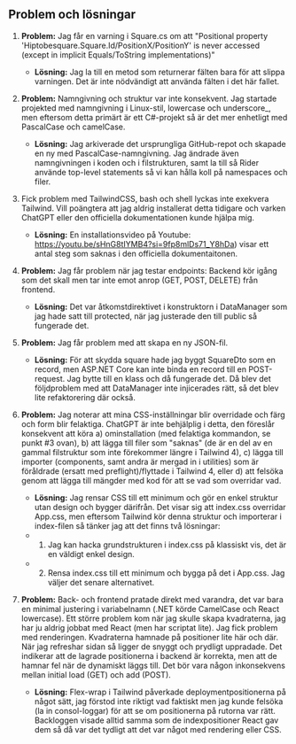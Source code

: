 ﻿## Problem och lösningar

1. **Problem:** Jag får en varning i Square.cs om att "Positional property 'Hiptobesquare.Square.Id/PositionX/PositionY' is never accessed (except in implicit Equals/ToString implementations)"
   - **Lösning:** Jag la till en metod som returnerar fälten bara för att slippa varningen. Det är inte nödvändigt att använda fälten i det här fallet.
   
2. **Problem:** Namngivning och struktur var inte konsekvent. Jag startade projekted med namngivning i Linux-stil, lowercase och underscore_, men eftersom detta primärt är ett C#-projekt så är det mer enhetligt med PascalCase och camelCase.
   - **Lösning:** Jag arkiverade det ursprungliga GitHub-repot och skapade en ny med PascalCase-namngivning. Jag ändrade även namngivningen i koden och i filstrukturen, samt la till så Rider använde top-level statements så vi kan hålla koll på namespaces och filer.
   
3. Fick problem med TailwindCSS, bash och shell lyckas inte exekvera Tailwind. Vill poängtera att jag aldrig installerat detta tidigare och varken ChatGPT eller den officiella dokumentationen kunde hjälpa mig.
   - **Lösning:** En installationsvideo på Youtube: https://youtu.be/sHnG8tIYMB4?si=9fp8mlDs71_Y8hDa) visar ett antal steg som saknas i den officiella dokumentaitonen.

4. **Problem:** Jag får problem när jag testar endpoints: Backend kör igång som det skall men tar inte emot anrop (GET, POST, DELETE) från frontend.
   - **Lösning:** Det var åtkomstdirektivet i konstruktorn i DataManager som jag hade satt till protected, när jag justerade den till public så fungerade det.

5. **Problem:** Jag får problem med att skapa en ny JSON-fil.
   - **Lösning:** För att skydda square hade jag byggt SquareDto som en record, men ASP.NET Core kan inte binda en record till en POST-request. Jag bytte till en klass och då fungerade det. Då blev det följdproblem med att DataManager inte injicerades rätt, så det blev lite refaktorering där också.

6. **Problem:** Jag noterar att mina CSS-inställningar blir overridade och färg och form blir felaktiga. ChatGPT är inte behjälplig i detta, den föreslår konsekvent att köra a) ominstallation (med felaktiga kommandon, se punkt #3 ovan), b) att lägga till filer som "saknas" (de är en del av en gammal filstruktur som inte förekommer längre i Tailwind 4), c) lägga till importer (components, samt andra är mergad in i utilities) som är föråldrade (ersatt med preflight)/flyttade i Tailwind 4, eller d) att felsöka genom att lägga till mängder med kod för att se vad som overridar vad. 
    - **Lösning:** Jag rensar CSS till ett minimum och gör en enkel struktur utan design och bygger därifrån. Det visar sig att index.css overridar App.css, men eftersom Tailwind kör denna struktur och importerar i index-filen så tänker jag att det finns två lösningar:
    - 1. Jag kan hacka grundstrukturen i index.css på klassiskt vis, det är en väldigt enkel design.
    - 2. Rensa index.css till ett minimum och bygga på det i App.css. Jag väljer det senare alternativet. 

7. **Problem:** Back- och frontend pratade direkt med varandra, det var bara en minimal justering i variabelnamn (.NET körde CamelCase och React lowercase). Ett större problem kom när jag skulle skapa kvadraterna, jag har ju aldrig jobbat med React (men har scriptat lite). Jag fick problem med renderingen. Kvadraterna hamnade på positioner lite här och där. När jag refreshar sidan så ligger de snyggt och prydligt uppradade. Det indikerar att de lagrade positionerna i backend är korrekta, men att de hamnar fel när de dynamiskt läggs till. Det bör vara någon inkonsekvens mellan initial load (GET) och add (POST).
    - **Lösning:** Flex-wrap i Tailwind påverkade deploymentpositionerna på något sätt, jag förstod inte riktigt vad faktiskt men jag kunde felsöka (la in consol-loggar) för att se om positionerna på rutorna var rätt. Backloggen visade alltid samma som de indexpositioner React gav dem så då var det tydligt att det var något med rendering eller CSS.